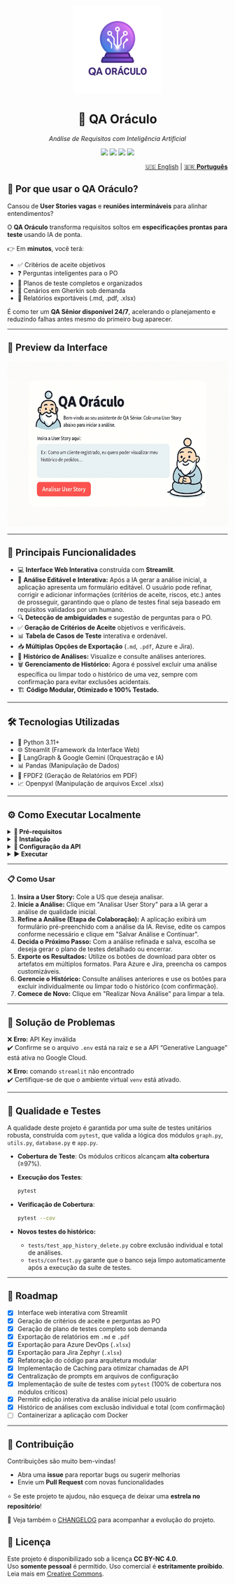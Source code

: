 <p align="center">
  <img src="assets/logo_oraculo.png" alt="QA Oráculo Logo" width="200"/>
</p>

<h1 align="center">🔮 QA Oráculo</h1>
<p align="center"><i>Análise de Requisitos com Inteligência Artificial</i></p>

<p align="center">
  <img src="https://img.shields.io/badge/python-3.11+-blue.svg"/>
  <img src="https://img.shields.io/badge/license-MIT-green.svg"/>
  <img src="https://img.shields.io/badge/Streamlit-App-red.svg"/>
  <img src="https://img.shields.io/badge/code%20style-black-000000.svg"/>
</p>

<nav aria-label="Language switcher" style="text-align: right;">
<a href="README-en.md">🇺🇸 English</a> |
<a href="README.md" aria-current="page">🇧🇷 <strong>Português</strong></a>
</nav>

## 🚀 Por que usar o QA Oráculo?

Cansou de **User Stories vagas** e **reuniões intermináveis** para alinhar entendimentos?

O **QA Oráculo** transforma requisitos soltos em **especificações prontas para teste** usando IA de ponta.

👉 Em **minutos**, você terá:
- ✅ Critérios de aceite objetivos  
- ❓ Perguntas inteligentes para o PO  
- 📝 Planos de teste completos e organizados  
- 🧪 Cenários em Gherkin sob demanda  
- 📄 Relatórios exportáveis (.md, .pdf, .xlsx)  

É como ter um **QA Sênior disponível 24/7**, acelerando o planejamento e reduzindo falhas antes mesmo do primeiro bug aparecer.

---

## 📸 Preview da Interface

![alt text](assets/qa_oraculo_cartoon_demo.gif)

---

## 🚀 Principais Funcionalidades

- 💻 **Interface Web Interativa** construída com **Streamlit**.  
- 📝 **Análise Editável e Interativa:** Após a IA gerar a análise inicial, a aplicação apresenta um formulário editável. O usuário pode refinar, corrigir e adicionar informações (critérios de aceite, riscos, etc.) antes de prosseguir, garantindo que o plano de testes final seja baseado em requisitos validados por um humano.  
- 🔍 **Detecção de ambiguidades** e sugestão de perguntas para o PO.  
- ✅ **Geração de Critérios de Aceite** objetivos e verificáveis.  
- 📊 **Tabela de Casos de Teste** interativa e ordenável.  
- 📥 **Múltiplas Opções de Exportação** (`.md`, `.pdf`, Azure e Jira).  
- 📖 **Histórico de Análises:** Visualize e consulte análises anteriores.  
- 🗑️ **Gerenciamento de Histórico:** Agora é possível excluir uma análise específica ou limpar todo o histórico de uma vez, sempre com confirmação para evitar exclusões acidentais.  
- 🏗️ **Código Modular, Otimizado e 100% Testado.**  

---

## 🛠️ Tecnologias Utilizadas

- 🐍 Python 3.11+  
- 🌐 Streamlit (Framework da Interface Web)  
- 🧠 LangGraph & Google Gemini (Orquestração e IA)  
- 📊 Pandas (Manipulação de Dados)  
- 📄 FPDF2 (Geração de Relatórios em PDF)  
- 📈 Openpyxl (Manipulação de arquivos Excel .xlsx)  

---

## ⚙️ Como Executar Localmente

<details>
<summary><b>📌 Pré-requisitos</b></summary>

- Python 3.11+  
- Chave de API do Google (obtenha [aqui](https://console.cloud.google.com))  

</details>

<details>
<summary><b>🚀 Instalação</b></summary>

```bash
# Clone o repositório
git clone https://github.com/joprestes/qa-oraculo-requisitos.git
cd qa-oraculo-requisitos

# Crie e ative o ambiente virtual
python3 -m venv venv
source venv/bin/activate  # Mac/Linux
# .\venv\Scripts\activate  # Windows

# Instale as dependências
pip install -r requirements.txt
```
</details>

<details>
<summary><b>🔑 Configuração da API</b></summary>

Crie um arquivo `.env` na raiz do projeto:

```env
GOOGLE_API_KEY="sua_chave_de_api_aqui"
```
</details>

<details>
<summary><b>▶️ Executar</b></summary>

```bash
streamlit run app.py
```

🎉 O QA Oráculo abrirá no navegador automaticamente!
</details>

---

### 📋 Como Usar

1. **Insira a User Story:** Cole a US que deseja analisar.  
2. **Inicie a Análise:** Clique em "Analisar User Story" para a IA gerar a análise de qualidade inicial.  
3. **Refine a Análise (Etapa de Colaboração):** A aplicação exibirá um formulário pré-preenchido com a análise da IA. Revise, edite os campos conforme necessário e clique em "Salvar Análise e Continuar".  
4. **Decida o Próximo Passo:** Com a análise refinada e salva, escolha se deseja gerar o plano de testes detalhado ou encerrar.  
5. **Exporte os Resultados:** Utilize os botões de download para obter os artefatos em múltiplos formatos. Para Azure e Jira, preencha os campos customizáveis.  
6. **Gerencie o Histórico:** Consulte análises anteriores e use os botões para excluir individualmente ou limpar todo o histórico (com confirmação).  
7. **Comece de Novo:** Clique em "Realizar Nova Análise" para limpar a tela.  

---

## 🤔 Solução de Problemas

❌ **Erro:** API Key inválida  
✔️ Confirme se o arquivo `.env` está na raiz e se a API “Generative Language” está ativa no Google Cloud.  

❌ **Erro:** comando `streamlit` não encontrado  
✔️ Certifique-se de que o ambiente virtual `venv` está ativado.  

---

## 🧪 Qualidade e Testes

A qualidade deste projeto é garantida por uma suíte de testes unitários robusta, construída com `pytest`, que valida a lógica dos módulos `graph.py`, `utils.py`, `database.py` e `app.py`.

- **Cobertura de Teste**: Os módulos críticos alcançam **alta cobertura** (≥97%).  
- **Execução dos Testes**:  
  ```bash
  pytest
  ```

- **Verificação de Cobertura**:  
  ```bash
  pytest --cov
  ```

- **Novos testes do histórico:**  
  - `tests/test_app_history_delete.py` cobre exclusão individual e total de análises.  
  - `tests/conftest.py` garante que o banco seja limpo automaticamente após a execução da suíte de testes.  

---

## 📌 Roadmap

- [x] Interface web interativa com Streamlit  
- [x] Geração de critérios de aceite e perguntas ao PO  
- [x] Geração de plano de testes completo sob demanda  
- [x] Exportação de relatórios em `.md` e `.pdf`  
- [x] Exportação para Azure DevOps (`.xlsx`)  
- [x] Exportação para Jira Zephyr (`.xlsx`)  
- [x] Refatoração do código para arquitetura modular  
- [x] Implementação de Caching para otimizar chamadas de API  
- [x] Centralização de prompts em arquivos de configuração  
- [x] Implementação de suíte de testes com `pytest` (100% de cobertura nos módulos críticos)  
- [x] Permitir edição interativa da análise inicial pelo usuário  
- [x] Histórico de análises com exclusão individual e total (com confirmação)  
- [ ] Containerizar a aplicação com Docker  

---

## 🤝 Contribuição

Contribuições são muito bem-vindas!  
- Abra uma **issue** para reportar bugs ou sugerir melhorias  
- Envie um **Pull Request** com novas funcionalidades  

⭐ Se este projeto te ajudou, não esqueça de deixar uma **estrela no repositório**!

📖 Veja também o [CHANGELOG](CHANGELOG.md) para acompanhar a evolução do projeto.

## 📜 Licença
Este projeto é disponibilizado sob a licença **CC BY-NC 4.0**.  
Uso **somente pessoal** é permitido. Uso comercial é **estritamente proibido**.  
Leia mais em [Creative Commons](https://creativecommons.org/licenses/by-nc/4.0/).

